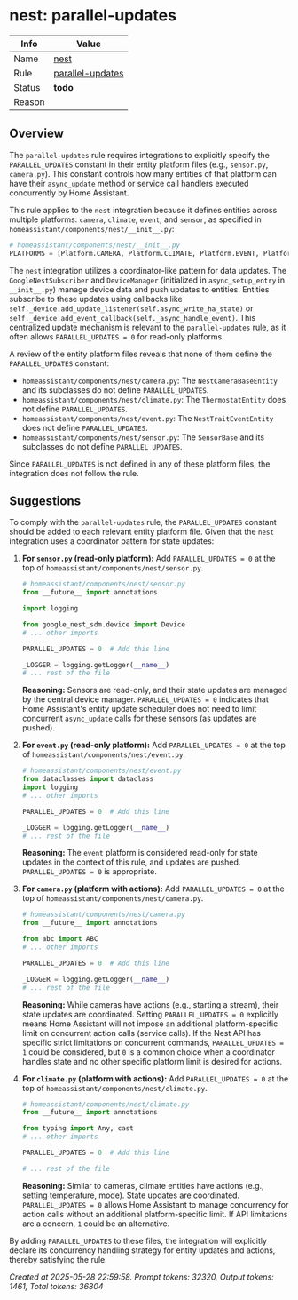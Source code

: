 # nest: parallel-updates

| Info   | Value                                                                    |
|--------|--------------------------------------------------------------------------|
| Name   | [nest](https://www.home-assistant.io/integrations/nest/) |
| Rule   | [parallel-updates](https://developers.home-assistant.io/docs/core/integration-quality-scale/rules/parallel-updates)                                                     |
| Status | **todo**                                                                 |
| Reason |                                                                          |

## Overview

The `parallel-updates` rule requires integrations to explicitly specify the `PARALLEL_UPDATES` constant in their entity platform files (e.g., `sensor.py`, `camera.py`). This constant controls how many entities of that platform can have their `async_update` method or service call handlers executed concurrently by Home Assistant.

This rule applies to the `nest` integration because it defines entities across multiple platforms: `camera`, `climate`, `event`, and `sensor`, as specified in `homeassistant/components/nest/__init__.py`:
```python
# homeassistant/components/nest/__init__.py
PLATFORMS = [Platform.CAMERA, Platform.CLIMATE, Platform.EVENT, Platform.SENSOR]
```

The `nest` integration utilizes a coordinator-like pattern for data updates. The `GoogleNestSubscriber` and `DeviceManager` (initialized in `async_setup_entry` in `__init__.py`) manage device data and push updates to entities. Entities subscribe to these updates using callbacks like `self._device.add_update_listener(self.async_write_ha_state)` or `self._device.add_event_callback(self._async_handle_event)`. This centralized update mechanism is relevant to the `parallel-updates` rule, as it often allows `PARALLEL_UPDATES = 0` for read-only platforms.

A review of the entity platform files reveals that none of them define the `PARALLEL_UPDATES` constant:
*   `homeassistant/components/nest/camera.py`: The `NestCameraBaseEntity` and its subclasses do not define `PARALLEL_UPDATES`.
*   `homeassistant/components/nest/climate.py`: The `ThermostatEntity` does not define `PARALLEL_UPDATES`.
*   `homeassistant/components/nest/event.py`: The `NestTraitEventEntity` does not define `PARALLEL_UPDATES`.
*   `homeassistant/components/nest/sensor.py`: The `SensorBase` and its subclasses do not define `PARALLEL_UPDATES`.

Since `PARALLEL_UPDATES` is not defined in any of these platform files, the integration does not follow the rule.

## Suggestions

To comply with the `parallel-updates` rule, the `PARALLEL_UPDATES` constant should be added to each relevant entity platform file. Given that the `nest` integration uses a coordinator pattern for state updates:

1.  **For `sensor.py` (read-only platform):**
    Add `PARALLEL_UPDATES = 0` at the top of `homeassistant/components/nest/sensor.py`.
    ```python
    # homeassistant/components/nest/sensor.py
    from __future__ import annotations

    import logging

    from google_nest_sdm.device import Device
    # ... other imports

    PARALLEL_UPDATES = 0  # Add this line

    _LOGGER = logging.getLogger(__name__)
    # ... rest of the file
    ```
    **Reasoning:** Sensors are read-only, and their state updates are managed by the central device manager. `PARALLEL_UPDATES = 0` indicates that Home Assistant's entity update scheduler does not need to limit concurrent `async_update` calls for these sensors (as updates are pushed).

2.  **For `event.py` (read-only platform):**
    Add `PARALLEL_UPDATES = 0` at the top of `homeassistant/components/nest/event.py`.
    ```python
    # homeassistant/components/nest/event.py
    from dataclasses import dataclass
    import logging
    # ... other imports

    PARALLEL_UPDATES = 0  # Add this line

    _LOGGER = logging.getLogger(__name__)
    # ... rest of the file
    ```
    **Reasoning:** The `event` platform is considered read-only for state updates in the context of this rule, and updates are pushed. `PARALLEL_UPDATES = 0` is appropriate.

3.  **For `camera.py` (platform with actions):**
    Add `PARALLEL_UPDATES = 0` at the top of `homeassistant/components/nest/camera.py`.
    ```python
    # homeassistant/components/nest/camera.py
    from __future__ import annotations

    from abc import ABC
    # ... other imports

    PARALLEL_UPDATES = 0  # Add this line

    _LOGGER = logging.getLogger(__name__)
    # ... rest of the file
    ```
    **Reasoning:** While cameras have actions (e.g., starting a stream), their state updates are coordinated. Setting `PARALLEL_UPDATES = 0` explicitly means Home Assistant will not impose an additional platform-specific limit on concurrent action calls (service calls). If the Nest API has specific strict limitations on concurrent commands, `PARALLEL_UPDATES = 1` could be considered, but `0` is a common choice when a coordinator handles state and no other specific platform limit is desired for actions.

4.  **For `climate.py` (platform with actions):**
    Add `PARALLEL_UPDATES = 0` at the top of `homeassistant/components/nest/climate.py`.
    ```python
    # homeassistant/components/nest/climate.py
    from __future__ import annotations

    from typing import Any, cast
    # ... other imports

    PARALLEL_UPDATES = 0  # Add this line

    # ... rest of the file
    ```
    **Reasoning:** Similar to cameras, climate entities have actions (e.g., setting temperature, mode). State updates are coordinated. `PARALLEL_UPDATES = 0` allows Home Assistant to manage concurrency for action calls without an additional platform-specific limit. If API limitations are a concern, `1` could be an alternative.

By adding `PARALLEL_UPDATES` to these files, the integration will explicitly declare its concurrency handling strategy for entity updates and actions, thereby satisfying the rule.

_Created at 2025-05-28 22:59:58. Prompt tokens: 32320, Output tokens: 1461, Total tokens: 36804_
